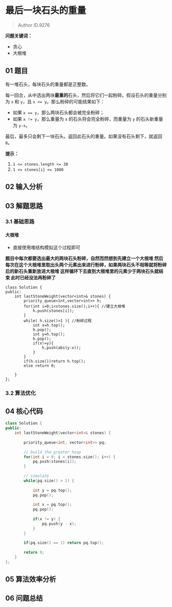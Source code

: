 # 最后一块石头的重量
> Author ID.9276 

**问题关键词：**

- 贪心
- 大根堆

## 01 题目

有一堆石头，每块石头的重量都是正整数。

每一回合，从中选出两块**最重的**石头，然后将它们一起粉碎。假设石头的重量分别为 `x` 和 `y`，且 `x <= y`。那么粉碎的可能结果如下：

- 如果 `x == y`，那么两块石头都会被完全粉碎；
- 如果 `x != y`，那么重量为 `x` 的石头将会完全粉碎，而重量为 `y` 的石头新重量为 `y-x`。

最后，最多只会剩下一块石头。返回此石头的重量。如果没有石头剩下，就返回 `0`。

 

**提示：**

1. `1 <= stones.length <= 30`
2. `1 <= stones[i] <= 1000`

## 02 输入分析



## 03 解题思路

### 3.1 基础思路

#### 大根堆

- 直接使用堆结构模拟这个过程即可

**题目中每次都要选出最大的两块石头粉碎，自然而然想到先建立一个大根堆 然后每次在这个大根堆里取出头两个元素出来进行粉碎，如果两块石头不相等就将粉碎后的新石头重新放进大根堆 这样循环下去直到大根堆里的元素少于两块石头就结束 此时已经没法再粉碎了**

```
class Solution {
public:
    int lastStoneWeight(vector<int>& stones) {
        priority_queue<int,vector<int>> h;
        for(int i=0;i<stones.size();i++){ //建立大根堆
            h.push(stones[i]);
        }
        while( h.size()>1 ){ //粉碎过程
            int x=h.top();
            h.pop();
            int y=h.top();
            h.pop();
            if(x!=y){
                h.push(abs(y-x));
            }
        }
        if(h.size())return h.top();
        else return 0;
        
    }
};
```

### 3.2 算法优化



## 04 核心代码

```c++
class Solution {
public:
    int lastStoneWeight(vector<int>& stones) {
        
        priority_queue<int, vector<int>> pq;
        
        // build the greater heap
        for(int i = 0; i < stones.size(); i++) {
            pq.push(stones[i]);
        }
        
        // simulate
        while(pq.size() > 1) {
            
            int y = pq.top();
            pq.pop();
            
            int x = pq.top();
            pq.pop();
            
            if(x != y) {
                pq.push(y - x);
            }
        }
        
        if(pq.size() == 1) return pq.top();
        
        return 0;
    }
};
```



## 05 算法效率分析



## 06 问题总结

